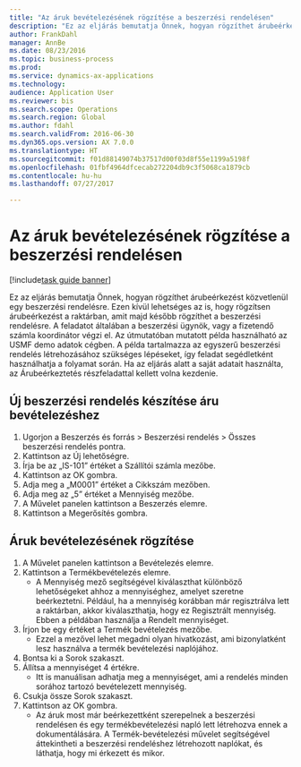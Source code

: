 ```yaml
--- 
title: "Az áruk bevételezésének rögzítése a beszerzési rendelésen"
description: "Ez az eljárás bemutatja Önnek, hogyan rögzíthet árubeérkezést közvetlenül egy beszerzési rendelésre."
author: FrankDahl
manager: AnnBe
ms.date: 08/23/2016
ms.topic: business-process
ms.prod: 
ms.service: dynamics-ax-applications
ms.technology: 
audience: Application User
ms.reviewer: bis
ms.search.scope: Operations
ms.search.region: Global
ms.author: fdahl
ms.search.validFrom: 2016-06-30
ms.dyn365.ops.version: AX 7.0.0
ms.translationtype: HT
ms.sourcegitcommit: f01d88149074b37517d00f03d8f55e1199a5198f
ms.openlocfilehash: 01fbf4964dfcecab272204db9c3f5068ca1879cb
ms.contentlocale: hu-hu
ms.lasthandoff: 07/27/2017

---
```

# <a name="record-the-receipt-of-goods-on-the-purchase-order"></a>Az áruk bevételezésének rögzítése a beszerzési rendelésen

[!include[task guide banner](../../includes/task-guide-banner.md)]

Ez az eljárás bemutatja Önnek, hogyan rögzíthet árubeérkezést közvetlenül egy beszerzési rendelésre. Ezen kívül lehetséges az is, hogy rögzítsen árubeérkezést a raktárban, amit majd később rögzíthet a beszerzési rendelésre. A feladatot általában a beszerzési ügynök, vagy a fizetendő számla koordinátor végzi el. Az útmutatóban mutatott példa használható az USMF demo adatok cégben. A példa tartalmazza az egyszerű beszerzési rendelés létrehozásához szükséges lépéseket, így feladat segédletként használhatja a folyamat során. Ha az eljárás alatt a saját adatait használta, az Árubeérkeztetés részfeladattal kellett volna kezdenie.


## <a name="prepare-a-new-purchase-order-for-receipt-of-goods"></a>Új beszerzési rendelés készítése áru bevételezéshez
1. Ugorjon a Beszerzés és forrás > Beszerzési rendelés > Összes beszerzési rendelés pontra.
2. Kattintson az Új lehetőségre.
3. Írja be az „IS-101” értéket a Szállítói számla mezőbe.
4. Kattintson az OK gombra.
5. Adja meg a „M0001” értéket a Cikkszám mezőben.
6. Adja meg az „5” értéket a Mennyiség mezőbe.
7. A Művelet panelen kattintson a Beszerzés elemre.
8. Kattintson a Megerősítés gombra.

## <a name="record-receipt-of-goods"></a>Áruk bevételezésének rögzítése
1. A Művelet panelen kattintson a Bevételezés elemre.
2. Kattintson a Termékbevételezés elemre.
    * A Mennyiség mező segítségével kiválaszthat különböző lehetőségeket ahhoz a mennyiséghez, amelyet szeretne beérkeztetni. Például, ha a mennyiség korábban már regisztrálva lett a raktárban, akkor kiválaszthatja, hogy ez Regisztrált mennyiség.  Ebben a példában használja a Rendelt mennyiséget.   
3. Írjon be egy értéket a Termék bevételezés mezőbe.
    * Ezzel a mezővel lehet megadni olyan hivatkozást, ami bizonylatként lesz használva a termék bevételezési naplójához.  
4. Bontsa ki a Sorok szakaszt.
5. Állítsa a mennyiséget 4 értékre.
    * Itt is manuálisan adhatja meg a mennyiséget, ami a rendelés minden sorához tartozó bevételezett mennyiség.  
6. Csukja össze Sorok szakaszt.
7. Kattintson az OK gombra.
    * Az áruk most már beérkezettként szerepelnek a beszerzési rendelésen és egy termékbevételezési napló lett létrehozva ennek a dokumentálására. A Termék-bevételezési művelet segítségével áttekintheti a beszerzési rendeléshez létrehozott naplókat, és láthatja, hogy mi érkezett és mikor.  


